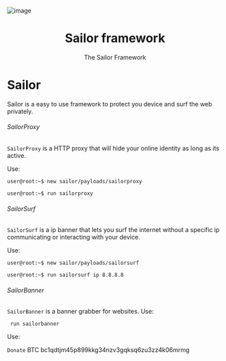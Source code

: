 

![image](https://user-images.githubusercontent.com/101386337/226156506-ddfe2908-1527-43e4-977c-5ecf25d96252.png)



<p align="center">
  <h1 align="center">Sailor framework</h1>
  <p align="center">The Sailor Framework</p>
</p>



# Sailor
Sailor is a easy to use framework to protect you device and surf the web privately.

###### SailorProxy
```SailorProxy``` is a HTTP proxy that will hide your online identity as long as its active.

Use:

  ```user@root:~$ new sailor/payloads/sailorproxy```
  
  ```user@root:~$ run sailorproxy```

###### SailorSurf
```SailorSurf``` is a ip banner that lets you surf the internet without a specific ip communicating or interacting with your device.

Use:
  
  ```user@root:~$ new sailor/payloads/sailorsurf```
  
  ```user@root:~$ run sailorsurf ip 8.8.8.8```

###### SailorBanner
```SailorBanner``` is a banner grabber for websites.
Use:

  ``` run sailorbanner```

Use:
   
   ```Donate```
   BTC
   bc1qdtjm45p899kkg34nzv3gqksq6zu3zz4k06mrmg
